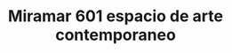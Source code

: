 ---
title: "Miramar 601 espacio de arte contemporaneo"
url: /miramar-playa-habana/miramar-601-espacio-de-arte-contemporaneo/
shop: Kunst
---